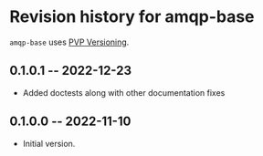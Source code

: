 # Revision history for amqp-base

`amqp-base` uses [PVP Versioning][1].


## 0.1.0.1 -- 2022-12-23

* Added doctests along with other documentation fixes


## 0.1.0.0 -- 2022-11-10

* Initial version.

[1]: https://pvp.haskell.org
